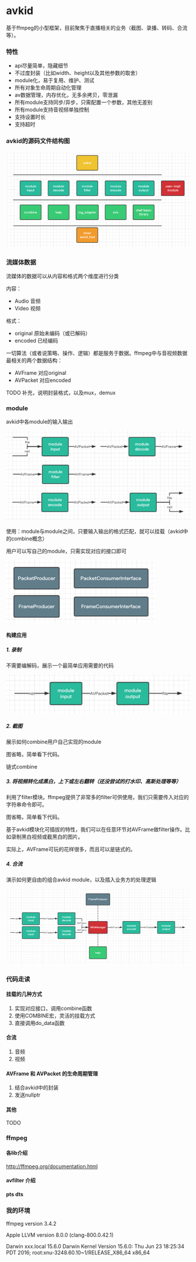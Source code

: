 # avkid

基于ffmpeg的小型框架，目前聚焦于直播相关的业务（截图、录播、转码、合流等）。

### 特性

* api尽量简单，隐藏细节
* 不过度封装（比如width、height以及其他参数的取舍）
* module化，易于复用、维护、测试
* 所有对象生命周期自动化管理
* av数据管理，内存优化，无多余拷贝，零泄漏
* 所有module支持同步/异步，只需配置一个参数，其他无差别
* 所有module支持音视频单独控制
* 支持设置时长
* 支持超时

### avkid的源码文件结构图

![image](./doc/all.png)

### 流媒体数据

流媒体的数据可以从内容和格式两个维度进行分类

内容：

* Audio 音频
* Video 视频

格式：

- original 原始未编码（或已解码）
- encoded 已经编码

一切算法（或者说策略、操作、逻辑）都是服务于数据。ffmpeg中与音视频数据最相关的两个数据结构：

* AVFrame 对应original
* AVPacket 对应encoded

TODO 补充，说明封装格式，以及mux，demux

### module

avkid中各module的输入输出

![image](./doc/all_module.png)

使用：module与module之间，只要输入输出的格式匹配，就可以挂载（avkid中的combine概念）

用户可以写自己的module，只需实现对应的接口即可

![image](./doc/module_interface.png)

#### 构建应用

##### 1. 录制

不需要编解码，展示一个最简单应用需要的代码

![image](./doc/rtmpdump.png)

##### 2. 截图

展示如何combine用户自己实现的module

图省略，简单看下代码。

链式combine

##### 3. 将视频转化成黑白，上下或左右翻转（还没尝试的打水印、高斯处理等等）

利用了filter模块。ffmpeg提供了非常多的filter可供使用，我们只需要传入对应的字符串命令即可。

图省略，简单看下代码。

基于avkid模块化可插拔的特性，我们可以在任意环节对AVFrame做filter操作。比如录制黑白视频或截黑白的图片。

实际上，AVFrame可玩的花样很多，而且可以是链式的。

##### 4. 合流

演示如何更自由的组合avkid module，以及插入业务方的处理逻辑

![image](./doc/mix.png)

### 代码走读

#### 挂载的几种方式

1. 实现对应接口，调用combine函数
2. 使用COMBINE宏，灵活的挂载方式
3. 直接调用do_data函数

#### 合流

1. 音频
2. 视频

#### AVFrame 和 AVPacket 的生命周期管理

1. 结合avkid中的封装
2. 发送nullptr

#### 其他

TODO


### ffmpeg

#### 各lib介绍

http://ffmpeg.org/documentation.html

#### avfilter 介绍

#### pts dts

### 我的环境

ffmpeg version 3.4.2

Apple LLVM version 8.0.0 (clang-800.0.42.1)

Darwin xxx.local 15.6.0 Darwin Kernel Version 15.6.0: Thu Jun 23 18:25:34 PDT 2016; root:xnu-3248.60.10~1/RELEASE_X86_64 x86_64

